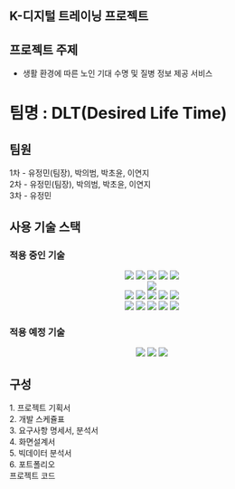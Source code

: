 ## K-디지털 트레이닝 프로젝트

## 프로젝트 주제
- 생활 환경에 따른 노인 기대 수명 및 질병 정보 제공 서비스

# 팀명 : DLT(Desired Life Time)

## 팀원
 1차 - 유정민(팀장), 박의범, 박초윤, 이연지 <br>
 2차 - 유정민(팀장), 박의범, 박초윤, 이연지 <br>
 3차 - 유정민
 
## 사용 기술 스택

### 적용 중인 기술
<div align = "center">
 <img src="https://img.shields.io/badge/java-007396?style=for-the-badge&logo=java&logoColor=white"> <!-- Java -->
 <img src="https://img.shields.io/badge/python-3776AB?style=for-the-badge&logo=python&logoColor=white"> <!-- python -->
 <img src="https://img.shields.io/badge/JSP-ff7f00?style=for-the-badge&logo=JSP&logoColor=white"> <!-- JSP -->
 <img src="https://img.shields.io/badge/Servlet-ff0000?style=for-the-badge&logo=Servlet&logoColor=white"> <!-- Servlet -->
 <img src="https://img.shields.io/badge/oracle-F80000?style=for-the-badge&logo=oracle&logoColor=white"> <!-- Oracle DB -->

 <br>
 <img src="https://img.shields.io/badge/spring-6DB33F?style=for-the-badge&logo=spring&logoColor=white"> <!-- Spring MVC -->


 <br>
 <img src="https://img.shields.io/badge/html5-E34F26?style=for-the-badge&logo=html5&logoColor=white"> <!-- HTML5 -->
 <img src="https://img.shields.io/badge/css-1572B6?style=for-the-badge&logo=css3&logoColor=white">    <!-- Css3 -->
 <img src="https://img.shields.io/badge/javascript-F7DF1E?style=for-the-badge&logo=javascript&logoColor=black">  <!-- JavaScript -->
 <img src="https://img.shields.io/badge/jquery-0769AD?style=for-the-badge&logo=jquery&logoColor=white"> <!-- JQuery -->
 <img src="https://img.shields.io/badge/bootstrap-7952B3?style=for-the-badge&logo=bootstrap&logoColor=white"> <!-- BootStrap -->

 <br>
 <img src="https://img.shields.io/badge/apache tomcat-F8DC75?style=for-the-badge&logo=apachetomcat&logoColor=white"> <!-- tomcat9 -->
 <img src="https://img.shields.io/badge/git-F05032?style=for-the-badge&logo=git&logoColor=white"> <!-- git -->
 <img src="https://img.shields.io/badge/linux-FCC624?style=for-the-badge&logo=linux&logoColor=black"> <!-- Linux -->
 <img src="https://img.shields.io/badge/aws-232F3E?style=for-the-badge&logo=amazonaws&logoColor=white"> <!-- AWS -->
 <img src="https://img.shields.io/badge/docker-2496ED?style=for-the-badge&logo=Docker&logoColor=white"> <!-- Docker -->
</div>
 

### 적용 예정 기술
<div align = "center">

 <img src="https://img.shields.io/badge/Flask-000000?style=for-the-badge&logo-Flask&logoColor=white"> <!-- Flask -->
 <img src="https://img.shields.io/badge/react-61DAFB?style=for-the-badge&logo=React&logoColor=white"> <!-- React.js -->
 <img src="https://img.shields.io/badge/springboot-6DB33F?style=for-the-badge&logo=springboot&logoColor=white"> <!-- Spring Boot -->
 

</div>

## 구성
<div>
 1. 프로젝트 기획서<br>
 2. 개발 스케쥴표<br>
 3. 요구사항 명세서, 분석서<br>
 4. 화면설계서<br>
 5. 빅데이터 분석서<br>
 6. 포트폴리오 <br>
 프로젝트 코드
</div>



